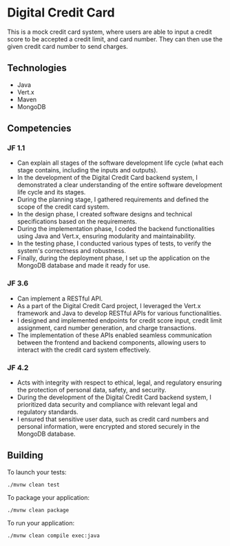 # Digital Credit Card

This is a mock credit card system, where users are able to input a credit score to be accepted a credit limit, and card number. They can then use the given credit card number to send charges.

## Technologies
- Java
- Vert.x
- Maven
- MongoDB

## Competencies

### JF 1.1

- Can explain all stages of the software development life cycle (what each stage contains, including the inputs and outputs).
- In the development of the Digital Credit Card backend system, I demonstrated a clear understanding of the entire software development life cycle and its stages.
- During the planning stage, I gathered requirements and defined the scope of the credit card system.
- In the design phase, I created software designs and technical specifications based on the requirements.
- During the implementation phase, I coded the backend functionalities using Java and Vert.x, ensuring modularity and maintainability.
- In the testing phase, I conducted various types of tests, to verify the system's correctness and robustness.
- Finally, during the deployment phase, I set up the application on the MongoDB database and made it ready for use.

### JF 3.6
- Can implement a RESTful API.
- As a part of the Digital Credit Card project, I leveraged the Vert.x framework and Java to develop RESTful APIs for various functionalities.
- I designed and implemented endpoints for credit score input, credit limit assignment, card number generation, and charge transactions.
- The implementation of these APIs enabled seamless communication between the frontend and backend components, allowing users to interact with the credit card system effectively.

### JF 4.2
- Acts with integrity with respect to ethical, legal, and regulatory ensuring the protection of personal data, safety, and security.
- During the development of the Digital Credit Card backend system, I prioritized data security and compliance with relevant legal and regulatory standards.
- I ensured that sensitive user data, such as credit card numbers and personal information, were encrypted and stored securely in the MongoDB database.

## Building

To launch your tests:
```
./mvnw clean test
```

To package your application:
```
./mvnw clean package
```

To run your application:
```
./mvnw clean compile exec:java
```



